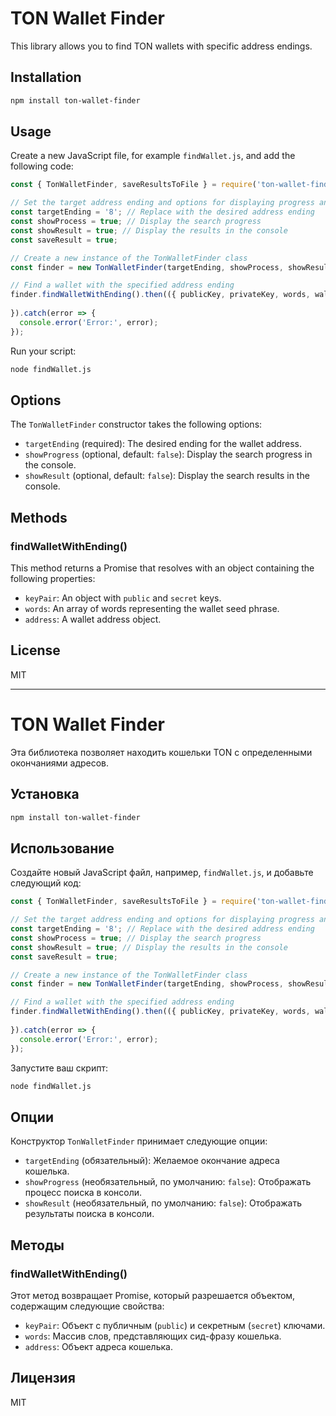 # TON Wallet Finder

This library allows you to find TON wallets with specific address endings.

## Installation

```sh
npm install ton-wallet-finder
```

## Usage

Create a new JavaScript file, for example `findWallet.js`, and add the following code:

```javascript
const { TonWalletFinder, saveResultsToFile } = require('ton-wallet-finder');

// Set the target address ending and options for displaying progress and results
const targetEnding = '8'; // Replace with the desired address ending
const showProcess = true; // Display the search progress
const showResult = true; // Display the results in the console
const saveResult = true;

// Create a new instance of the TonWalletFinder class
const finder = new TonWalletFinder(targetEnding, showProcess, showResult, saveResult);

// Find a wallet with the specified address ending
finder.findWalletWithEnding().then(({ publicKey, privateKey, words, walletAddress }) => {
  
}).catch(error => {
  console.error('Error:', error);
});
```

Run your script:

```sh
node findWallet.js
```

## Options

The `TonWalletFinder` constructor takes the following options:

- `targetEnding` (required): The desired ending for the wallet address.
- `showProgress` (optional, default: `false`): Display the search progress in the console.
- `showResult` (optional, default: `false`): Display the search results in the console.

## Methods

### findWalletWithEnding()

This method returns a Promise that resolves with an object containing the following properties:

- `keyPair`: An object with `public` and `secret` keys.
- `words`: An array of words representing the wallet seed phrase.
- `address`: A wallet address object.

## License

MIT

---

# TON Wallet Finder

Эта библиотека позволяет находить кошельки TON с определенными окончаниями адресов.

## Установка

```sh
npm install ton-wallet-finder
```

## Использование

Создайте новый JavaScript файл, например, `findWallet.js`, и добавьте следующий код:

```javascript
const { TonWalletFinder, saveResultsToFile } = require('ton-wallet-finder');

// Set the target address ending and options for displaying progress and results
const targetEnding = '8'; // Replace with the desired address ending
const showProcess = true; // Display the search progress
const showResult = true; // Display the results in the console
const saveResult = true;

// Create a new instance of the TonWalletFinder class
const finder = new TonWalletFinder(targetEnding, showProcess, showResult, saveResult);

// Find a wallet with the specified address ending
finder.findWalletWithEnding().then(({ publicKey, privateKey, words, walletAddress }) => {
  
}).catch(error => {
  console.error('Error:', error);
});
```

Запустите ваш скрипт:

```sh
node findWallet.js
```

## Опции

Конструктор `TonWalletFinder` принимает следующие опции:

- `targetEnding` (обязательный): Желаемое окончание адреса кошелька.
- `showProgress` (необязательный, по умолчанию: `false`): Отображать процесс поиска в консоли.
- `showResult` (необязательный, по умолчанию: `false`): Отображать результаты поиска в консоли.

## Методы

### findWalletWithEnding()

Этот метод возвращает Promise, который разрешается объектом, содержащим следующие свойства:

- `keyPair`: Объект с публичным (`public`) и секретным (`secret`) ключами.
- `words`: Массив слов, представляющих сид-фразу кошелька.
- `address`: Объект адреса кошелька.

## Лицензия

MIT